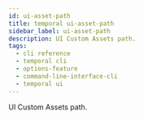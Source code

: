 ```yaml
---
id: ui-asset-path
title: temporal ui-asset-path
sidebar_label: ui-asset-path
description: UI Custom Assets path.
tags:
  - cli reference
  - temporal cli
  - options-feature
  - command-line-interface-cli
  - temporal ui
---
```


UI Custom Assets path.
